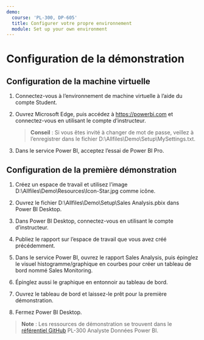 ```yaml
---
demo:
  course: 'PL-300, DP-605'
  title: Configurer votre propre environnement
  module: Set up your own environment
---
```



# Configuration de la démonstration

## Configuration de la machine virtuelle

1. Connectez-vous à l’environnement de machine virtuelle à l’aide du compte Student.

1. Ouvrez Microsoft Edge, puis accédez à <https://powerbi.com> et connectez-vous en utilisant le compte d’instructeur.
    > **Conseil** : Si vous êtes invité à changer de mot de passe, veillez à l’enregistrer dans le fichier D:\Allfiles\Demo\Setup\MySettings.txt.

1. Dans le service Power BI, acceptez l’essai de Power BI Pro.

## Configuration de la première démonstration

1. Créez un espace de travail et utilisez l’image D:\Allfiles\Demo\Resources\Icon-Star.jpg comme icône.

1. Ouvrez le fichier D:\Allfiles\Demo\Setup\Sales Analysis.pbix dans Power BI Desktop.

1. Dans Power BI Desktop, connectez-vous en utilisant le compte d’instructeur.

1. Publiez le rapport sur l’espace de travail que vous avez créé précédemment.

1. Dans le service Power BI, ouvrez le rapport Sales Analysis, puis épinglez le visuel histogramme/graphique en courbes pour créer un tableau de bord nommé Sales Monitoring.

1. Épinglez aussi le graphique en entonnoir au tableau de bord.

1. Ouvrez le tableau de bord et laissez-le prêt pour la première démonstration.

1. Fermez Power BI Desktop.

> **Note** : Les ressources de démonstration se trouvent dans le [référentiel GitHub](https://github.com/MicrosoftLearning/PL-300-Microsoft-Power-BI-Data-Analyst/tree/Main/Allfiles/Demo) PL-300 Analyste Données Power BI.
